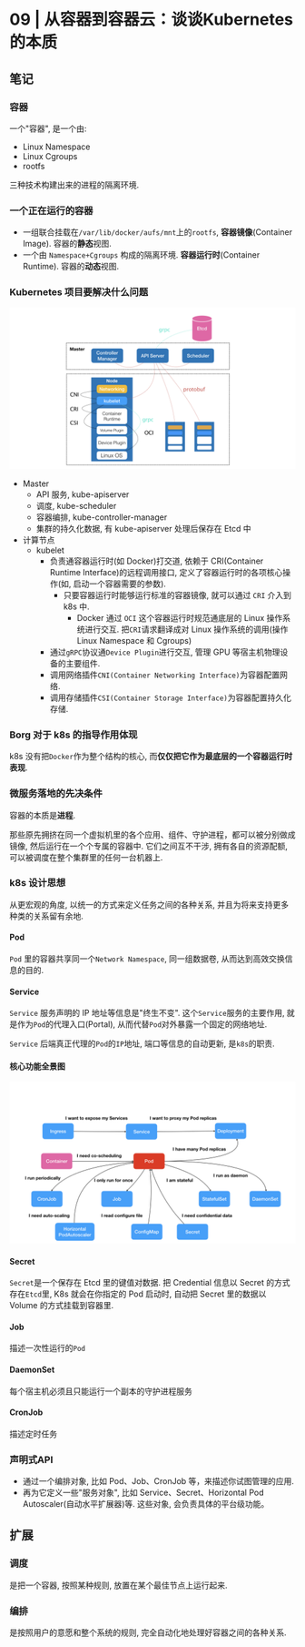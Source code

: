 # 09 | 从容器到容器云：谈谈Kubernetes的本质

## 笔记

### 容器

一个"容器", 是一个由:

* Linux Namespace
* Linux Cgroups
* rootfs 

三种技术构建出来的进程的隔离环境.

### 一个正在运行的容器

* 一组联合挂载在`/var/lib/docker/aufs/mnt`上的`rootfs`, **容器镜像**(Container Image). 容器的**静态**视图.
* 一个由 `Namespace+Cgroups` 构成的隔离环境. **容器运行时**(Container Runtime). 容器的**动态**视图.

### Kubernetes 项目要解决什么问题

![](./img/09_01.png)

* Master
	* API 服务, kube-apiserver
	* 调度, kube-scheduler
	* 容器编排, kube-controller-manager
	* 集群的持久化数据, 有 kube-apiserver 处理后保存在 Etcd 中
* 计算节点
	* kubelet
		* 负责通容器运行时(如 Docker)打交道, 依赖于 CRI(Container Runtime Interface)的远程调用接口, 定义了容器运行时的各项核心操作(如, 启动一个容器需要的参数).
			* 只要容器运行时能够运行标准的容器镜像, 就可以通过 `CRI` 介入到 k8s 中.
				* Docker 通过 `OCI` 这个容器运行时规范通底层的 Linux 操作系统进行交互. 把`CRI`请求翻译成对 Linux 操作系统的调用(操作 Linux Namespace 和 Cgroups)
		* 通过`gRPC`协议通`Device Plugin`进行交互, 管理 GPU 等宿主机物理设备的主要组件.
		* 调用网络插件`CNI(Container Networking Interface)`为容器配置网络.
		* 调用存储插件`CSI(Container Storage Interface)`为容器配置持久化存储.

### Borg 对于 k8s 的指导作用体现

k8s 没有把`Docker`作为整个结构的核心, 而**仅仅把它作为最底层的一个容器运行时表现**.

### 微服务落地的先决条件

容器的本质是**进程**.

那些原先拥挤在同一个虚拟机里的各个应用、组件、守护进程，都可以被分别做成镜像, 然后运行在一个个专属的容器中. 它们之间互不干涉, 拥有各自的资源配额, 可以被调度在整个集群里的任何一台机器上.

### k8s 设计思想

从更宏观的角度, 以统一的方式来定义任务之间的各种关系, 并且为将来支持更多种类的关系留有余地.

#### Pod

`Pod` 里的容器共享同一个`Network Namespace`, 同一组数据卷, 从而达到高效交换信息的目的.

#### Service

`Service` 服务声明的 IP 地址等信息是"终生不变". 这个`Service`服务的主要作用, 就是作为`Pod`的代理入口(Portal), 从而代替`Pod`对外暴露一个固定的网络地址.

`Service` 后端真正代理的`Pod`的`IP`地址, 端口等信息的自动更新, 是`k8s`的职责.

#### 核心功能全景图

![](./img/09_02.png)

#### Secret

`Secret`是一个保存在 Etcd 里的键值对数据. 把 Credential 信息以 Secret 的方式存在`Etcd`里, K8s 就会在你指定的 Pod 启动时, 自动把 Secret 里的数据以 Volume 的方式挂载到容器里.

#### Job

描述一次性运行的`Pod`

#### DaemonSet

每个宿主机必须且只能运行一个副本的守护进程服务

#### CronJob

描述定时任务

### 声明式API

* 通过一个编排对象, 比如 Pod、Job、CronJob 等，来描述你试图管理的应用.
* 再为它定义一些"服务对象", 比如 Service、Secret、Horizontal Pod Autoscaler(自动水平扩展器)等. 这些对象, 会负责具体的平台级功能。

## 扩展

### 调度

是把一个容器, 按照某种规则, 放置在某个最佳节点上运行起来.

### 编排

是按照用户的意愿和整个系统的规则, 完全自动化地处理好容器之间的各种关系.